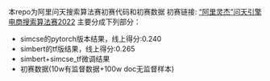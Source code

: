 本repo为阿里问天搜索算法赛初赛代码和初赛数据
初赛链接: [“阿里灵杰”问天引擎电商搜索算法赛2022](https://tianchi.aliyun.com/competition/entrance/531946/information)
主要分成下列部分：
- simcse的pytorch版本结果，线上得分:0.240
- simbert的tf版结果，线上得分:0.265
- simbert+simcse_tf微调结果
- 初赛数据(10w有监督数据+100w doc无监督样本)